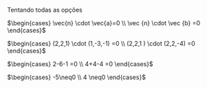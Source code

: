Tentando todas as opções

$\begin{cases} \vec{n} \cdot \vec{a}=0 \\ \vec {n} \cdot \vec {b} =0 \end{cases}$

$\begin{cases} (2,2,1) \cdot (1,-3,-1) =0 \\ (2,2,1 ) \cdot (2,2,-4) =0 \end{cases}$

$\begin{cases} 2-6-1 =0 \\ 4+4-4 =0 \end{cases}$

$\begin{cases} -5\neq0 \\ 4 \neq0 \end{cases}$
